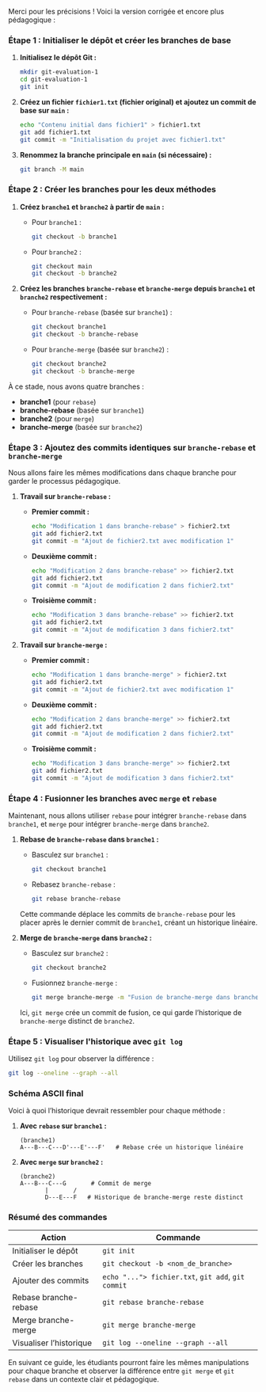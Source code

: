 Merci pour les précisions ! Voici la version corrigée et encore plus pédagogique :

### Étape 1 : Initialiser le dépôt et créer les branches de base

1. **Initialisez le dépôt Git :**
   ```bash
   mkdir git-evaluation-1
   cd git-evaluation-1
   git init
   ```

2. **Créez un fichier `fichier1.txt` (fichier original) et ajoutez un commit de base sur `main` :**
   ```bash
   echo "Contenu initial dans fichier1" > fichier1.txt
   git add fichier1.txt
   git commit -m "Initialisation du projet avec fichier1.txt"
   ```

3. **Renommez la branche principale en `main` (si nécessaire) :**
   ```bash
   git branch -M main
   ```

### Étape 2 : Créer les branches pour les deux méthodes

1. **Créez `branche1` et `branche2` à partir de `main` :**
   - Pour `branche1` :
     ```bash
     git checkout -b branche1
     ```

   - Pour `branche2` :
     ```bash
     git checkout main
     git checkout -b branche2
     ```

2. **Créez les branches `branche-rebase` et `branche-merge` depuis `branche1` et `branche2` respectivement :**

   - Pour `branche-rebase` (basée sur `branche1`) :
     ```bash
     git checkout branche1
     git checkout -b branche-rebase
     ```

   - Pour `branche-merge` (basée sur `branche2`) :
     ```bash
     git checkout branche2
     git checkout -b branche-merge
     ```

À ce stade, nous avons quatre branches :
- **branche1** (pour `rebase`)
- **branche-rebase** (basée sur `branche1`)
- **branche2** (pour `merge`)
- **branche-merge** (basée sur `branche2`)

### Étape 3 : Ajoutez des commits identiques sur `branche-rebase` et `branche-merge`

Nous allons faire les mêmes modifications dans chaque branche pour garder le processus pédagogique.

1. **Travail sur `branche-rebase` :**
   - **Premier commit :**
     ```bash
     echo "Modification 1 dans branche-rebase" > fichier2.txt
     git add fichier2.txt
     git commit -m "Ajout de fichier2.txt avec modification 1"
     ```

   - **Deuxième commit :**
     ```bash
     echo "Modification 2 dans branche-rebase" >> fichier2.txt
     git add fichier2.txt
     git commit -m "Ajout de modification 2 dans fichier2.txt"
     ```

   - **Troisième commit :**
     ```bash
     echo "Modification 3 dans branche-rebase" >> fichier2.txt
     git add fichier2.txt
     git commit -m "Ajout de modification 3 dans fichier2.txt"
     ```

2. **Travail sur `branche-merge` :**
   - **Premier commit :**
     ```bash
     echo "Modification 1 dans branche-merge" > fichier2.txt
     git add fichier2.txt
     git commit -m "Ajout de fichier2.txt avec modification 1"
     ```

   - **Deuxième commit :**
     ```bash
     echo "Modification 2 dans branche-merge" >> fichier2.txt
     git add fichier2.txt
     git commit -m "Ajout de modification 2 dans fichier2.txt"
     ```

   - **Troisième commit :**
     ```bash
     echo "Modification 3 dans branche-merge" >> fichier2.txt
     git add fichier2.txt
     git commit -m "Ajout de modification 3 dans fichier2.txt"
     ```

### Étape 4 : Fusionner les branches avec `merge` et `rebase`

Maintenant, nous allons utiliser `rebase` pour intégrer `branche-rebase` dans `branche1`, et `merge` pour intégrer `branche-merge` dans `branche2`.

1. **Rebase de `branche-rebase` dans `branche1` :**
   - Basculez sur `branche1` :
     ```bash
     git checkout branche1
     ```
   - Rebasez `branche-rebase` :
     ```bash
     git rebase branche-rebase
     ```

   Cette commande déplace les commits de `branche-rebase` pour les placer après le dernier commit de `branche1`, créant un historique linéaire.

2. **Merge de `branche-merge` dans `branche2` :**
   - Basculez sur `branche2` :
     ```bash
     git checkout branche2
     ```
   - Fusionnez `branche-merge` :
     ```bash
     git merge branche-merge -m "Fusion de branche-merge dans branche2"
     ```

   Ici, `git merge` crée un commit de fusion, ce qui garde l’historique de `branche-merge` distinct de `branche2`.

### Étape 5 : Visualiser l'historique avec `git log`

Utilisez `git log` pour observer la différence :

```bash
git log --oneline --graph --all
```

### Schéma ASCII final

Voici à quoi l’historique devrait ressembler pour chaque méthode :

1. **Avec `rebase` sur `branche1` :**
   ```plaintext
   (branche1)
   A---B---C---D'---E'---F'   # Rebase crée un historique linéaire
   ```

2. **Avec `merge` sur `branche2` :**
   ```plaintext
   (branche2)
   A---B---C---G       # Commit de merge
          |       /
          D---E---F   # Historique de branche-merge reste distinct
   ```

### Résumé des commandes

| Action                     | Commande                                   |
|----------------------------|--------------------------------------------|
| Initialiser le dépôt       | `git init`                                 |
| Créer les branches         | `git checkout -b <nom_de_branche>`         |
| Ajouter des commits        | `echo "..."> fichier.txt`, `git add`, `git commit` |
| Rebase branche-rebase      | `git rebase branche-rebase`                |
| Merge branche-merge        | `git merge branche-merge`                  |
| Visualiser l’historique    | `git log --oneline --graph --all`          |

En suivant ce guide, les étudiants pourront faire les mêmes manipulations pour chaque branche et observer la différence entre `git merge` et `git rebase` dans un contexte clair et pédagogique.
